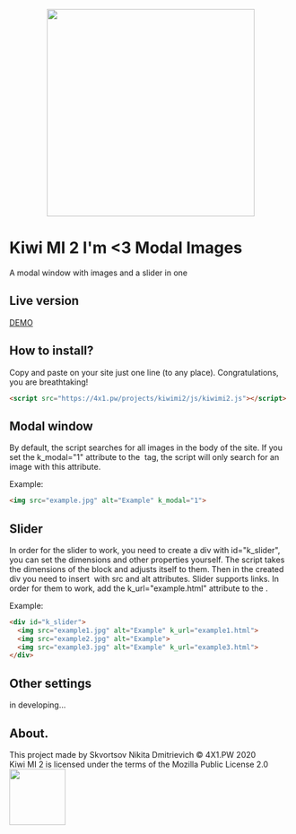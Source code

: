 [<p align="center"><img src="https://4x1.pw/projects/kiwimi2/img/logowh.png" width="370"></p>](https://4x1.pw/projects/kiwimi2/)
# Kiwi MI 2 I'm <3 Modal Images
A modal window with images and a slider in one

## Live version
[DEMO](https://4x1.pw/projects/kiwimi2/)

## How to install?
Copy and paste on your site just one line (to any place). Congratulations, you are breathtaking!

```html
<script src="https://4x1.pw/projects/kiwimi2/js/kiwimi2.js"></script>
```

## Modal window
By default, the script searches for all images in the body of the site. If you set the k_modal="1" attribute to the <img> tag, the script will only search for an image with this attribute.

Example:
```html
<img src="example.jpg" alt="Example" k_modal="1">
```

## Slider
In order for the slider to work, you need to create a div with id="k_slider", you can set the dimensions and other properties yourself. The script takes the dimensions of the block and adjusts itself to them. Then in the created div you need to insert <img> with src and alt attributes. Slider supports links. In order for them to work, add the k_url="example.html" attribute to the <img>.

Example:
```html
<div id="k_slider">
  <img src="example1.jpg" alt="Example" k_url="example1.html">
  <img src="example2.jpg" alt="Example">
  <img src="example3.jpg" alt="Example" k_url="example3.html">
</div>
```

## Other settings 
in developing...

## About.
This project made by Skvortsov Nikita Dmitrievich © 4X1.PW 2020<br>
Kiwi MI 2 is licensed under the terms of the Mozilla Public License 2.0
<br>[<img src="https://4x1.pw/assets/images/logo/logofullblack.svg" width="100">](https://4x1.pw/)
